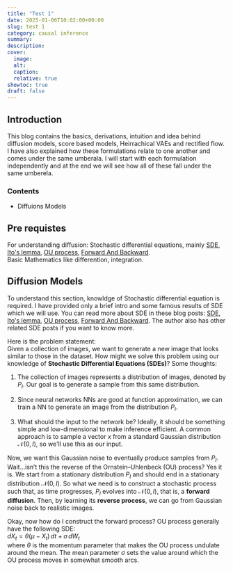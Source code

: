 ```yaml
---
title: "Test 1"
date: 2025-01-06T10:02:00+00:00
slug: test 1
category: causal inference
summary:
description:
cover:
  image: 
  alt:
  caption:
  relative: true
showtoc: true
draft: false
---
```


## Introduction

This blog contains the basics, derivations, intuition and idea behind diffusion models, score based models, Heirrachical VAEs and rectified flow. I have also explained how these formulations relate to one another and comes under the same umberala. I will start with each formulation independently and at the end we will see how all of these fall under the same umberela. 

### Contents
- Diffuions Models

## Pre requistes   
For understanding diffusion: Stochastic differential equations, mainly [SDE](https://ludwigwinkler.github.io/blog/SDE/), [Ito's lemma](https://ludwigwinkler.github.io/blog/ItosLemma/), [OU process](https://ludwigwinkler.github.io/blog/SolvingSDEs/), [Forward And Backward](https://ludwigwinkler.github.io/blog/Kramers/).    
Basic Mathematics like differention, integration.   

## Diffusion Models

To understand this section, knowldge of Stochastic differential equation is required. I have provided only a brief intro and some famous results of SDE which we will use. You can read more about SDE in these blog posts: [SDE](https://ludwigwinkler.github.io/blog/SDE/), [Ito's lemma](https://ludwigwinkler.github.io/blog/ItosLemma/), [OU process](https://ludwigwinkler.github.io/blog/SolvingSDEs/), [Forward And Backward](https://ludwigwinkler.github.io/blog/Kramers/). The author also has other related SDE posts if you want to know more.

Here is the problem statement:  
Given a collection of images, we want to generate a new image that looks similar to those in the dataset. How might we solve this problem using our knowledge of **Stochastic Differential Equations (SDEs)**? Some thoughts:

1. The collection of images represents a distribution of images, denoted by $P_I$. Our goal is to generate a sample from this same distribution.

2. Since neural networks NNs are good at function approximation, we can train a NN to generate an image from the distribution $P_I$.

3. What should the input to the network be? Ideally, it should be something simple and low-dimensional to make inference efficient. A common approach is to sample a vector $x$ from a standard Gaussian distribution $\mathcal{N}(0, I)$, so we'll use this as our input.

Now, we want this Gaussian noise to eventually produce samples from $P_I$. Wait...isn’t this the reverse of the Ornstein–Uhlenbeck (OU) process? Yes it is. We start from a stationary distribution $P_I$ and should end in a stationary distribution $\mathcal{N}(0, I)$.
So what we need is to construct a stochastic process such that, as time progresses, $P_I$ evolves into $\mathcal{N}(0, I)$, that is, a **forward diffusion**. Then, by learning its **reverse process**, we can go from Gaussian noise back to realistic images.

Okay, now how do I construct the forward process? OU process generally have the following SDE:   
$dX_t = \theta (\mu - X_t)\,dt + \sigma\,dW_t$   
where $\theta$ is the momentum parameter that makes the OU process undulate around the mean. The mean parameter $\sigma$ sets the value around which the OU process moves in somewhat smooth arcs.


